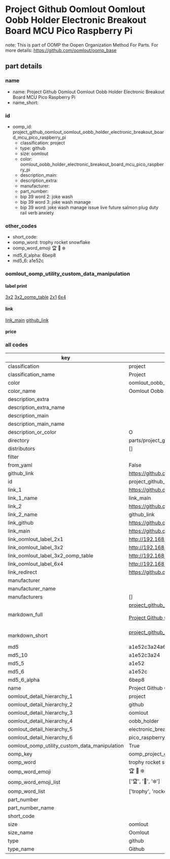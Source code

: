 # Project Github Oomlout Oomlout Oobb Holder Electronic Breakout Board MCU Pico Raspberry Pi  

note: This is part of OOMP the Oopen Organization Method For Parts. For more details: https://github.com/oomlout/oomp_base

##  part details





### name
* name: Project Github Oomlout Oomlout Oobb Holder Electronic Breakout Board MCU Pico Raspberry Pi
* name_short: 
### id
* oomp_id: project_github_oomlout_oomlout_oobb_holder_electronic_breakout_board_mcu_pico_raspberry_pi
  * classification: project
  * type: github
  * size: oomlout
  * color: oomlout_oobb_holder_electronic_breakout_board_mcu_pico_raspberry_pi
  * description_main: 
  * description_extra: 
  * manufacturer: 
  * part_number: 
  * bip 39 word 2: joke wash
  * bip 39 word 3: joke wash manage
  * bip 39 word: joke wash manage issue live future salmon plug duty rail verb anxiety

### other_codes
* short_code: 
* oomp_word: trophy rocket snowflake
* oomp_word_emoji :trophy: :rocket: :snowflake:
* md5_6_alpha: 6bep8
* md5_6: a1e52c






### oomlout_oomp_utility_custom_data_manipulation
#### label print
[3x2](http://192.168.1.245:1112/?label=oomp%206bep8)
[3x2_oomp_table](http://192.168.1.107:1112/?label=oomp%206bep8)
[2x1](http://192.168.1.242:1112/?label=oomp%206bep8)
[6x4](http://192.168.1.55:1112/?label=oomp%206bep8)    

#### link

[link_main](https://github.com/oomlout/oomlout_oomp_current_version_messy/tree/main/parts/project_github_oomlout_oomlout_oobb_holder_electronic_breakout_board_mcu_pico_raspberry_pi) [github_link](https://github.com/oomlout/oomlout_oomp_part_src/tree/main/parts/project_github_oomlout_oomlout_oobb_holder_electronic_breakout_board_mcu_pico_raspberry_pi)                             

#### price







### all codes 
| key | value |  
| --- | --- |  
| classification | project |  
| classification_name | Project |  
| color | oomlout_oobb_holder_electronic_breakout_board_mcu_pico_raspberry_pi |  
| color_name | Oomlout Oobb Holder Electronic Breakout Board MCU Pico Raspberry Pi |  
| description_extra |  |  
| description_extra_name |  |  
| description_main |  |  
| description_main_name |  |  
| description_or_color | O  |  
| directory | parts/project_github_oomlout_oomlout_oobb_holder_electronic_breakout_board_mcu_pico_raspberry_pi |  
| distributors | [] |  
| filter |  |  
| from_yaml | False |  
| github_link | https://github.com/oomlout/oomlout_oomp_part_src/tree/main/parts/project_github_oomlout_oomlout_oobb_holder_electronic_breakout_board_mcu_pico_raspberry_pi |  
| id | project_github_oomlout_oomlout_oobb_holder_electronic_breakout_board_mcu_pico_raspberry_pi |  
| link_1 | https://github.com/oomlout/oomlout_oomp_current_version_messy/tree/main/parts/project_github_oomlout_oomlout_oobb_holder_electronic_breakout_board_mcu_pico_raspberry_pi |  
| link_1_name | link_main |  
| link_2 | https://github.com/oomlout/oomlout_oomp_part_src/tree/main/parts/project_github_oomlout_oomlout_oobb_holder_electronic_breakout_board_mcu_pico_raspberry_pi |  
| link_2_name | github_link |  
| link_github | https://github.com/oomlout/oomlout_oobb_holder_electronic_breakout_board_mcu_pico_raspberry_pi |  
| link_main | https://github.com/oomlout/oomlout_oomp_current_version_messy/tree/main/parts/project_github_oomlout_oomlout_oobb_holder_electronic_breakout_board_mcu_pico_raspberry_pi |  
| link_oomlout_label_2x1 | http://192.168.1.242:1112/?label=oomp%206bep8 |  
| link_oomlout_label_3x2 | http://192.168.1.245:1112/?label=oomp%206bep8 |  
| link_oomlout_label_3x2_oomp_table | http://192.168.1.107:1112/?label=oomp%206bep8 |  
| link_oomlout_label_6x4 | http://192.168.1.55:1112/?label=oomp%206bep8 |  
| link_redirect | https://github.com/oomlout/oomlout_oobb_holder_electronic_breakout_board_mcu_pico_raspberry_pi |  
| manufacturer |  |  
| manufacturer_name |  |  
| manufacturers | [] |  
| markdown_full | [project_github_oomlout_oomlout_oobb_holder_electronic_breakout_board_mcu_pico_raspberry_pi](https://github.com/oomlout/oomlout_oomp_current_version_messy/tree/main/parts/project_github_oomlout_oomlout_oobb_holder_electronic_breakout_board_mcu_pico_raspberry_pi)<br>[](https://github.com/oomlout/oomlout_oomp_current_version_messy/tree/main/parts/project_github_oomlout_oomlout_oobb_holder_electronic_breakout_board_mcu_pico_raspberry_pi)<br>[Project Github Oomlout Oomlout Oobb Holder Electronic Breakout Board Mcu Pico Raspberry Pi](https://github.com/oomlout/oomlout_oomp_current_version_messy/tree/main/parts/project_github_oomlout_oomlout_oobb_holder_electronic_breakout_board_mcu_pico_raspberry_pi)<br><br> |  
| markdown_short | [project_github_oomlout_oomlout_oobb_holder_electronic_breakout_board_mcu_pico_raspberry_pi](https://github.com/oomlout/oomlout_oomp_current_version_messy/tree/main/parts/project_github_oomlout_oomlout_oobb_holder_electronic_breakout_board_mcu_pico_raspberry_pi)<br><br> |  
| md5 | a1e52c3a24a6d7cd7a41576b0dfddbc2 |  
| md5_10 | a1e52c3a24 |  
| md5_5 | a1e52 |  
| md5_6 | a1e52c |  
| md5_6_alpha | 6bep8 |  
| name | Project Github Oomlout Oomlout Oobb Holder Electronic Breakout Board MCU Pico Raspberry Pi |  
| oomlout_detail_hierarchy_1 | project |  
| oomlout_detail_hierarchy_2 | github |  
| oomlout_detail_hierarchy_3 | oomlout |  
| oomlout_detail_hierarchy_4 | oobb_holder |  
| oomlout_detail_hierarchy_5 | electronic_breakout_board_mcu |  
| oomlout_detail_hierarchy_6 | pico_raspberry_pi |  
| oomlout_oomp_utility_custom_data_manipulation | True |  
| oomp_key | oomp_project_github_oomlout_oomlout_oobb_holder_electronic_breakout_board_mcu_pico_raspberry_pi |  
| oomp_word | trophy rocket snowflake |  
| oomp_word_emoji | :trophy: :rocket: :snowflake: |  
| oomp_word_emoji_list | [':trophy:', ':rocket:', ':snowflake:'] |  
| oomp_word_list | ['trophy', 'rocket', 'snowflake'] |  
| part_number |  |  
| part_number_name |  |  
| short_code |  |  
| size | oomlout |  
| size_name | Oomlout |  
| type | github |  
| type_name | Github |  
